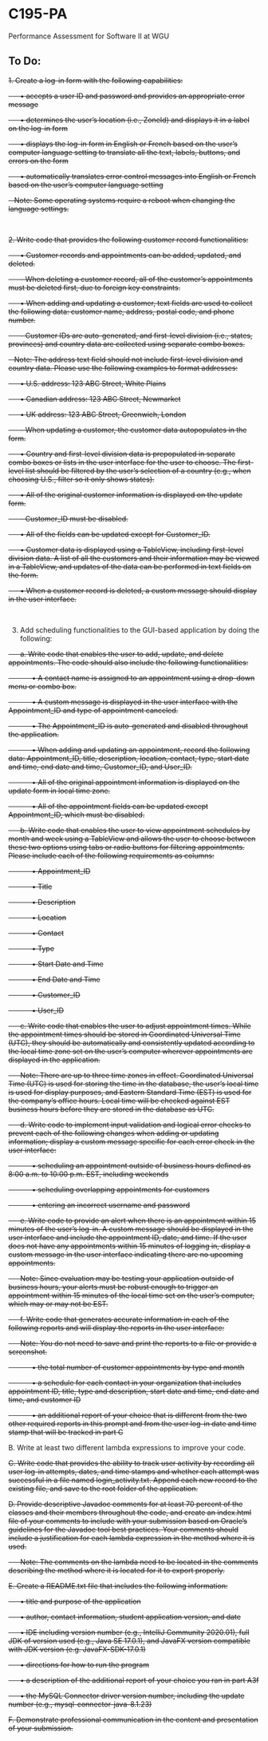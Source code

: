 # C195-PA
Performance Assessment for Software II at WGU

<H2>To Do:</H2>

~~1.  Create a log-in form with the following capabilities:~~

~~&nbsp;&nbsp;&nbsp;&nbsp;&nbsp;&nbsp;•  accepts a user ID and password and provides an appropriate error message~~

~~&nbsp;&nbsp;&nbsp;&nbsp;&nbsp;&nbsp;•  determines the user’s location (i.e., ZoneId) and displays it in a label on the log-in form~~

~~&nbsp;&nbsp;&nbsp;&nbsp;&nbsp;&nbsp;•  displays the log-in form in English or French based on the user’s computer language setting to translate all the text, labels, buttons, and errors on the form~~

~~&nbsp;&nbsp;&nbsp;&nbsp;&nbsp;&nbsp;•  automatically translates error control messages into English or French based on the user’s computer language setting~~


~~&nbsp;&nbsp;&nbsp;Note: Some operating systems require a reboot when changing the language settings.~~

<br>

~~2.  Write code that provides the following customer record functionalities:~~

~~&nbsp;&nbsp;&nbsp;&nbsp;&nbsp;&nbsp;•  Customer records and appointments can be added, updated, and deleted.~~

~~&nbsp;&nbsp;&nbsp;&nbsp;&nbsp;&nbsp;-  When deleting a customer record, all of the customer’s appointments must be deleted first, due to foreign key constraints.~~

~~&nbsp;&nbsp;&nbsp;&nbsp;&nbsp;&nbsp;•  When adding and updating a customer, text fields are used to collect the following data: customer name, address, postal code, and phone number.~~

~~&nbsp;&nbsp;&nbsp;&nbsp;&nbsp;&nbsp;-  Customer IDs are auto-generated, and first-level division (i.e., states, provinces) and country data are collected using separate combo boxes.~~


~~&nbsp;&nbsp;&nbsp;Note: The address text field should not include first-level division and country data. Please use the following examples to format addresses:~~

~~&nbsp;&nbsp;&nbsp;&nbsp;&nbsp;&nbsp;•  U.S. address: 123 ABC Street, White Plains~~

~~&nbsp;&nbsp;&nbsp;&nbsp;&nbsp;&nbsp;•  Canadian address: 123 ABC Street, Newmarket~~

~~&nbsp;&nbsp;&nbsp;&nbsp;&nbsp;&nbsp;•  UK address: 123 ABC Street, Greenwich, London~~


~~&nbsp;&nbsp;&nbsp;&nbsp;&nbsp;&nbsp;-  When updating a customer, the customer data autopopulates in the form.~~


~~&nbsp;&nbsp;&nbsp;&nbsp;&nbsp;&nbsp;•  Country and first-level division data is prepopulated in separate combo boxes or lists in the user interface for the user to choose. The first-level list should be filtered by the user’s selection of a country (e.g., when choosing U.S., filter so it only shows states).~~

~~&nbsp;&nbsp;&nbsp;&nbsp;&nbsp;&nbsp;•  All of the original customer information is displayed on the update form.~~

~~&nbsp;&nbsp;&nbsp;&nbsp;&nbsp;&nbsp;-  Customer_ID must be disabled.~~

~~&nbsp;&nbsp;&nbsp;&nbsp;&nbsp;&nbsp;•  All of the fields can be updated except for Customer_ID.~~

~~&nbsp;&nbsp;&nbsp;&nbsp;&nbsp;&nbsp;•  Customer data is displayed using a TableView, including first-level division data. A list of all the customers and their information may be viewed in a TableView, and updates of the data can be performed in text fields on the form.~~

~~&nbsp;&nbsp;&nbsp;&nbsp;&nbsp;&nbsp;•  When a customer record is deleted, a custom message should display in the user interface.~~

<br>

3.  Add scheduling functionalities to the GUI-based application by doing the following:

~~&nbsp;&nbsp;&nbsp;&nbsp;&nbsp;&nbsp;a.  Write code that enables the user to add, update, and delete appointments. The code should also include the following functionalities:~~

~~&nbsp;&nbsp;&nbsp;&nbsp;&nbsp;&nbsp;&nbsp;&nbsp;&nbsp;&nbsp;&nbsp;&nbsp;•  A contact name is assigned to an appointment using a drop-down menu or combo box.~~

~~&nbsp;&nbsp;&nbsp;&nbsp;&nbsp;&nbsp;&nbsp;&nbsp;&nbsp;&nbsp;&nbsp;&nbsp;•  A custom message is displayed in the user interface with the Appointment_ID and type of appointment canceled.~~

~~&nbsp;&nbsp;&nbsp;&nbsp;&nbsp;&nbsp;&nbsp;&nbsp;&nbsp;&nbsp;&nbsp;&nbsp;•  The Appointment_ID is auto-generated and disabled throughout the application.~~

~~&nbsp;&nbsp;&nbsp;&nbsp;&nbsp;&nbsp;&nbsp;&nbsp;&nbsp;&nbsp;&nbsp;&nbsp;•  When adding and updating an appointment, record the following data: Appointment_ID, title, description, location, contact, type, start date and time, end date and time, Customer_ID, and User_ID.~~

~~&nbsp;&nbsp;&nbsp;&nbsp;&nbsp;&nbsp;&nbsp;&nbsp;&nbsp;&nbsp;&nbsp;&nbsp;•  All of the original appointment information is displayed on the update form in local time zone.~~

~~&nbsp;&nbsp;&nbsp;&nbsp;&nbsp;&nbsp;&nbsp;&nbsp;&nbsp;&nbsp;&nbsp;&nbsp;•  All of the appointment fields can be updated except Appointment_ID, which must be disabled.~~


~~&nbsp;&nbsp;&nbsp;&nbsp;&nbsp;&nbsp;b.  Write code that enables the user to view appointment schedules by month and week using a TableView and allows the user to choose between these two options using tabs or radio buttons for filtering appointments. Please include each of the following requirements as columns:~~

~~&nbsp;&nbsp;&nbsp;&nbsp;&nbsp;&nbsp;&nbsp;&nbsp;&nbsp;&nbsp;&nbsp;&nbsp;•  Appointment_ID~~

~~&nbsp;&nbsp;&nbsp;&nbsp;&nbsp;&nbsp;&nbsp;&nbsp;&nbsp;&nbsp;&nbsp;&nbsp;•  Title~~

~~&nbsp;&nbsp;&nbsp;&nbsp;&nbsp;&nbsp;&nbsp;&nbsp;&nbsp;&nbsp;&nbsp;&nbsp;•  Description~~

~~&nbsp;&nbsp;&nbsp;&nbsp;&nbsp;&nbsp;&nbsp;&nbsp;&nbsp;&nbsp;&nbsp;&nbsp;•  Location~~

~~&nbsp;&nbsp;&nbsp;&nbsp;&nbsp;&nbsp;&nbsp;&nbsp;&nbsp;&nbsp;&nbsp;&nbsp;•  Contact~~

~~&nbsp;&nbsp;&nbsp;&nbsp;&nbsp;&nbsp;&nbsp;&nbsp;&nbsp;&nbsp;&nbsp;&nbsp;•  Type~~

~~&nbsp;&nbsp;&nbsp;&nbsp;&nbsp;&nbsp;&nbsp;&nbsp;&nbsp;&nbsp;&nbsp;&nbsp;•  Start Date and Time~~

~~&nbsp;&nbsp;&nbsp;&nbsp;&nbsp;&nbsp;&nbsp;&nbsp;&nbsp;&nbsp;&nbsp;&nbsp;•  End Date and Time~~

~~&nbsp;&nbsp;&nbsp;&nbsp;&nbsp;&nbsp;&nbsp;&nbsp;&nbsp;&nbsp;&nbsp;&nbsp;•  Customer_ID~~

~~&nbsp;&nbsp;&nbsp;&nbsp;&nbsp;&nbsp;&nbsp;&nbsp;&nbsp;&nbsp;&nbsp;&nbsp;•  User_ID~~


~~&nbsp;&nbsp;&nbsp;&nbsp;&nbsp;&nbsp;c.  Write code that enables the user to adjust appointment times. While the appointment times should be stored in Coordinated Universal Time (UTC), they should be automatically and consistently updated according to the local time zone set on the user’s computer wherever appointments are displayed in the application.~~


~~&nbsp;&nbsp;&nbsp;&nbsp;&nbsp;&nbsp;Note: There are up to three time zones in effect. Coordinated Universal Time (UTC) is used for storing the time in the database, the user’s local time is used for display purposes, and Eastern Standard Time (EST) is used for the company’s office hours. Local time will be checked against EST business hours before they are stored in the database as UTC.~~


~~&nbsp;&nbsp;&nbsp;&nbsp;&nbsp;&nbsp;d.  Write code to implement input validation and logical error checks to prevent each of the following changes when adding or updating information; display a custom message specific for each error check in the user interface:~~

~~&nbsp;&nbsp;&nbsp;&nbsp;&nbsp;&nbsp;&nbsp;&nbsp;&nbsp;&nbsp;&nbsp;&nbsp;•  scheduling an appointment outside of business hours defined as 8:00 a.m. to 10:00 p.m. EST, including weekends~~

~~&nbsp;&nbsp;&nbsp;&nbsp;&nbsp;&nbsp;&nbsp;&nbsp;&nbsp;&nbsp;&nbsp;&nbsp;•  scheduling overlapping appointments for customers~~

~~&nbsp;&nbsp;&nbsp;&nbsp;&nbsp;&nbsp;&nbsp;&nbsp;&nbsp;&nbsp;&nbsp;&nbsp;•  entering an incorrect username and password~~


~~&nbsp;&nbsp;&nbsp;&nbsp;&nbsp;&nbsp;e.  Write code to provide an alert when there is an appointment within 15 minutes of the user’s log-in. A custom message should be displayed in the user interface and include the appointment ID, date, and time. If the user does not have any appointments within 15 minutes of logging in, display a custom message in the user interface indicating there are no upcoming appointments.~~


~~&nbsp;&nbsp;&nbsp;&nbsp;&nbsp;&nbsp;Note: Since evaluation may be testing your application outside of business hours, your alerts must be robust enough to trigger an appointment within 15 minutes of the local time set on the user’s computer, which may or may not be EST.~~


~~&nbsp;&nbsp;&nbsp;&nbsp;&nbsp;&nbsp;f.  Write code that generates accurate information in each of the following reports and will display the reports in the user interface:~~


~~&nbsp;&nbsp;&nbsp;&nbsp;&nbsp;&nbsp;Note: You do not need to save and print the reports to a file or provide a screenshot.~~


~~&nbsp;&nbsp;&nbsp;&nbsp;&nbsp;&nbsp;&nbsp;&nbsp;&nbsp;&nbsp;&nbsp;&nbsp;•  the total number of customer appointments by type and month~~

~~&nbsp;&nbsp;&nbsp;&nbsp;&nbsp;&nbsp;&nbsp;&nbsp;&nbsp;&nbsp;&nbsp;&nbsp;•  a schedule for each contact in your organization that includes appointment ID, title, type and description, start date and time, end date and time, and customer ID~~

~~&nbsp;&nbsp;&nbsp;&nbsp;&nbsp;&nbsp;&nbsp;&nbsp;&nbsp;&nbsp;&nbsp;&nbsp;•  an additional report of your choice that is different from the two other required reports in this prompt and from the user log-in date and time stamp that will be tracked in part C~~


B.  Write at least two different lambda expressions to improve your code.


~~C.  Write code that provides the ability to track user activity by recording all user log-in attempts, dates, and time stamps and whether each attempt was successful in a file named login_activity.txt. Append each new record to the existing file, and save to the root folder of the application.~~


~~D.  Provide descriptive Javadoc comments for at least 70 percent of the classes and their members throughout the code, and create an index.html file of your comments to include with your submission based on Oracle’s guidelines for the Javadoc tool best practices. Your comments should include a justification for each lambda expression in the method where it is used.~~


~~&nbsp;&nbsp;&nbsp;&nbsp;&nbsp;&nbsp;Note: The comments on the lambda need to be located in the comments describing the method where it is located for it to export properly.~~


~~E.  Create a README.txt file that includes the following information:~~

~~&nbsp;&nbsp;&nbsp;&nbsp;&nbsp;&nbsp;•  title and purpose of the application~~

~~&nbsp;&nbsp;&nbsp;&nbsp;&nbsp;&nbsp;•  author, contact information, student application version, and date~~

~~&nbsp;&nbsp;&nbsp;&nbsp;&nbsp;&nbsp;•  IDE including version number (e.g., IntelliJ Community 2020.01), full JDK of version used (e.g., Java SE 17.0.1), and JavaFX version compatible with JDK version (e.g. JavaFX-SDK-17.0.1)~~

~~&nbsp;&nbsp;&nbsp;&nbsp;&nbsp;&nbsp;•  directions for how to run the program~~

~~&nbsp;&nbsp;&nbsp;&nbsp;&nbsp;&nbsp;•  a description of the additional report of your choice you ran in part A3f~~

~~&nbsp;&nbsp;&nbsp;&nbsp;&nbsp;&nbsp;•  the MySQL Connector driver version number, including the update number (e.g., mysql-connector-java-8.1.23)~~


~~F.  Demonstrate professional communication in the content and presentation of your submission.~~
